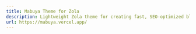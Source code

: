 ```yaml
---
title: Mabuya Theme for Zola
description: Lightweight Zola theme for creating fast, SEO-optimized blogs written in Markdown. Ready for deployment to GitHub Pages, Vercel, Netlify with perfect PageSpeed Insights scores.
url: https://mabuya.vercel.app/
---
```

